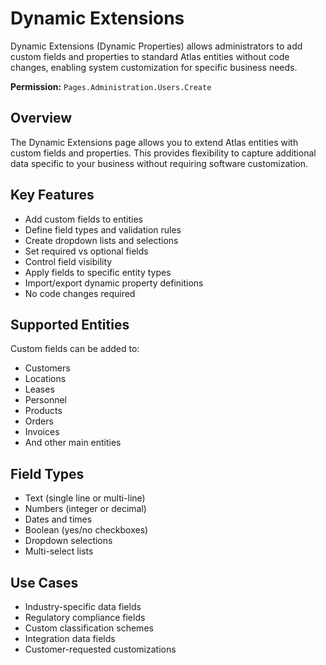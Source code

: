 # Dynamic Extensions

Dynamic Extensions (Dynamic Properties) allows administrators to add custom fields and properties to standard Atlas entities without code changes, enabling system customization for specific business needs.

**Permission:** `Pages.Administration.Users.Create`

## Overview

The Dynamic Extensions page allows you to extend Atlas entities with custom fields and properties. This provides flexibility to capture additional data specific to your business without requiring software customization.

## Key Features

* Add custom fields to entities
* Define field types and validation rules
* Create dropdown lists and selections
* Set required vs optional fields
* Control field visibility
* Apply fields to specific entity types
* Import/export dynamic property definitions
* No code changes required

## Supported Entities

Custom fields can be added to:
* Customers
* Locations
* Leases
* Personnel
* Products
* Orders
* Invoices
* And other main entities

## Field Types

* Text (single line or multi-line)
* Numbers (integer or decimal)
* Dates and times
* Boolean (yes/no checkboxes)
* Dropdown selections
* Multi-select lists

## Use Cases

* Industry-specific data fields
* Regulatory compliance fields
* Custom classification schemes
* Integration data fields
* Customer-requested customizations

